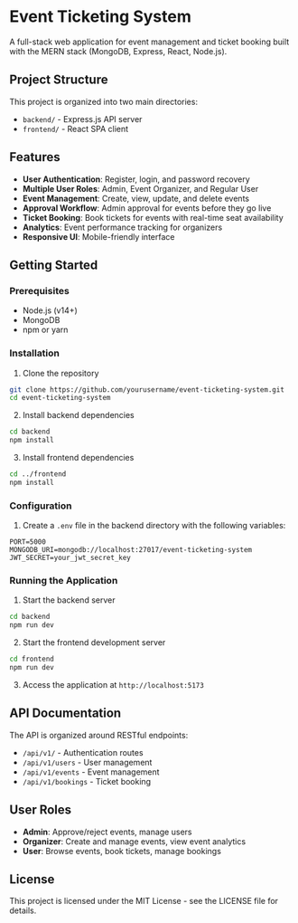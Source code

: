 # Event Ticketing System

A full-stack web application for event management and ticket booking built with the MERN stack (MongoDB, Express, React, Node.js).

## Project Structure

This project is organized into two main directories:

- `backend/` - Express.js API server
- `frontend/` - React SPA client

## Features

- **User Authentication**: Register, login, and password recovery
- **Multiple User Roles**: Admin, Event Organizer, and Regular User
- **Event Management**: Create, view, update, and delete events
- **Approval Workflow**: Admin approval for events before they go live
- **Ticket Booking**: Book tickets for events with real-time seat availability
- **Analytics**: Event performance tracking for organizers
- **Responsive UI**: Mobile-friendly interface

## Getting Started

### Prerequisites

- Node.js (v14+)
- MongoDB
- npm or yarn

### Installation

1. Clone the repository
```bash
git clone https://github.com/yourusername/event-ticketing-system.git
cd event-ticketing-system
```

2. Install backend dependencies
```bash
cd backend
npm install
```

3. Install frontend dependencies
```bash
cd ../frontend
npm install
```

### Configuration

1. Create a `.env` file in the backend directory with the following variables:
```
PORT=5000
MONGODB_URI=mongodb://localhost:27017/event-ticketing-system
JWT_SECRET=your_jwt_secret_key
```

### Running the Application

1. Start the backend server
```bash
cd backend
npm run dev
```

2. Start the frontend development server
```bash
cd frontend
npm run dev
```

3. Access the application at `http://localhost:5173`

## API Documentation

The API is organized around RESTful endpoints:

- `/api/v1/` - Authentication routes
- `/api/v1/users` - User management
- `/api/v1/events` - Event management
- `/api/v1/bookings` - Ticket booking

## User Roles

- **Admin**: Approve/reject events, manage users
- **Organizer**: Create and manage events, view event analytics
- **User**: Browse events, book tickets, manage bookings

## License

This project is licensed under the MIT License - see the LICENSE file for details.
